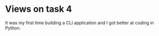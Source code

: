 # Views on task 4
It was my first time building a CLI application and I got better at coding in Python.
